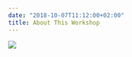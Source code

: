 ```yaml
---
date: "2018-10-07T11:12:00+02:00"
title: About This Workshop
---
```


![](/images/datavizadd.jpg)
